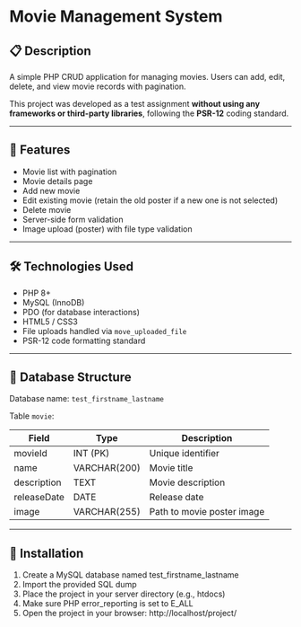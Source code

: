 # Movie Management System

## 📋 Description

A simple PHP CRUD application for managing movies. Users can add, edit, delete, and view movie records with pagination.

This project was developed as a test assignment **without using any frameworks or third-party libraries**, following the **PSR-12** coding standard.

---

## 🚀 Features

- Movie list with pagination 
- Movie details page
- Add new movie
- Edit existing movie (retain the old poster if a new one is not selected)
- Delete movie
- Server-side form validation
- Image upload (poster) with file type validation

---

## 🛠 Technologies Used

- PHP 8+
- MySQL (InnoDB)
- PDO (for database interactions)
- HTML5 / CSS3
- File uploads handled via `move_uploaded_file`
- PSR-12 code formatting standard

---

## 🧩 Database Structure

Database name: `test_firstname_lastname`

Table `movie`:

| Field        | Type           | Description                    |
|--------------|----------------|--------------------------------|
| movieId      | INT (PK)       | Unique identifier              |
| name         | VARCHAR(200)   | Movie title                    |
| description  | TEXT           | Movie description              |
| releaseDate  | DATE           | Release date                   |
| image        | VARCHAR(255)   | Path to movie poster image     |

---

## 💾 Installation

1. Create a MySQL database named test_firstname_lastname
2. Import the provided SQL dump
3. Place the project in your server directory (e.g., htdocs)
4. Make sure PHP error_reporting is set to E_ALL
5. Open the project in your browser: http://localhost/project/


